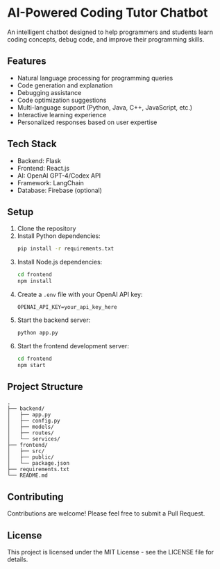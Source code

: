 # AI-Powered Coding Tutor Chatbot

An intelligent chatbot designed to help programmers and students learn coding concepts, debug code, and improve their programming skills.

## Features

- Natural language processing for programming queries
- Code generation and explanation
- Debugging assistance
- Code optimization suggestions
- Multi-language support (Python, Java, C++, JavaScript, etc.)
- Interactive learning experience
- Personalized responses based on user expertise

## Tech Stack

- Backend: Flask
- Frontend: React.js
- AI: OpenAI GPT-4/Codex API
- Framework: LangChain
- Database: Firebase (optional)

## Setup

1. Clone the repository
2. Install Python dependencies:
   ```bash
   pip install -r requirements.txt
   ```
3. Install Node.js dependencies:
   ```bash
   cd frontend
   npm install
   ```
4. Create a `.env` file with your OpenAI API key:
   ```
   OPENAI_API_KEY=your_api_key_here
   ```
5. Start the backend server:
   ```bash
   python app.py
   ```
6. Start the frontend development server:
   ```bash
   cd frontend
   npm start
   ```

## Project Structure

```
.
├── backend/
│   ├── app.py
│   ├── config.py
│   ├── models/
│   ├── routes/
│   └── services/
├── frontend/
│   ├── src/
│   ├── public/
│   └── package.json
├── requirements.txt
└── README.md
```

## Contributing

Contributions are welcome! Please feel free to submit a Pull Request.

## License

This project is licensed under the MIT License - see the LICENSE file for details. 